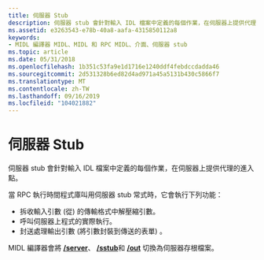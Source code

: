 ```yaml
---
title: 伺服器 Stub
description: 伺服器 stub 會針對輸入 IDL 檔案中定義的每個作業，在伺服器上提供代理的進入點。
ms.assetid: e3263543-e78b-40a8-aafa-4315850112a8
keywords:
- MIDL 編譯器 MIDL、MIDL 和 RPC MIDL、介面、伺服器 stub
ms.topic: article
ms.date: 05/31/2018
ms.openlocfilehash: 1b351c53fa9e1d1716e1240ddf4febdccdadda46
ms.sourcegitcommit: 2d531328b6ed82d4ad971a45a5131b430c5866f7
ms.translationtype: MT
ms.contentlocale: zh-TW
ms.lasthandoff: 09/16/2019
ms.locfileid: "104021882"
---
```

# <a name="the-server-stub"></a>伺服器 Stub

伺服器 stub 會針對輸入 IDL 檔案中定義的每個作業，在伺服器上提供代理的進入點。

當 RPC 執行時間程式庫叫用伺服器 stub 常式時，它會執行下列功能：

-   拆收輸入引數 (從) 的傳輸格式中解壓縮引數。
-   呼叫伺服器上程式的實際執行。
-   封送處理輸出引數 (將引數封裝到傳送的表單) 。

MIDL 編譯器會將 [**/server**](-server.md)、 [**/sstub**](-sstub.md)和 [**/out**](-out.md) 切換為伺服器存根檔案。

 

 




